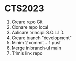 # CTS2023

1) Creare repo Git
2) Clonare repo local
3) Aplicare principii S.O.L.I.D.
4) Creare branch "development"
5) Minim 2 commit + 1 push
6) Merge in branch-ul main
7) Trimis link repo

